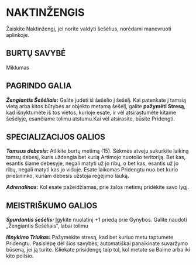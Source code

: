 # NAKTINŽENGIS

Žaiskite Naktinžengį, jei norite valdyti šešėlius, norėdami manevruoti aplinkoje.

## BURTŲ SAVYBĖ

Miklumas

## PAGRINDO GALIA


***Žengiantis Šešėliais:*** Galite judėti iš šešėlio į šešėlį. Kai patenkate į tamsią vietą arba kitos būtybės ar objekto metamą šešėlį, galite **pažymėti Stresą**, kad išnyktumėte iš tos vietos, kurioje esate, ir vėl atsirastumėte kitame šešėlyje, esančiame tolimu atstumu.Kai vėl atsirasite, būsite Pridengti.

## SPECIALIZACIJOS GALIOS

***Tamsus debesis:*** Atlikite burtų metimą (15). Sėkmės atveju sukurkite laikiną tamsų debesį, kuris uždengia bet kurią Artimojo nuotolio teritoriją. Bet kas, esantis šiame debesyje, negali matyti už jo ribų, o bet kas, esantis už jo ribų, negali matyti kas jo viduje. Esate laikomas Pridengtu nuo bet kurio priešininko, kuriam debesis užstoja regėjimo lauką.

***Adrenalinas:*** Kol esate pažeidžiamas, prie žalos metimų pridėkite savo lygį.

## MEISTRIŠKUMO GALIOS

***Spurdantis šešėlis:*** Įgykite nuolatinį +1 priedą prie Gynybos. Galite naudoti „Žengiantis Šešėliais“, labai tolimu 

***Išnykimo Triukas:*** Pažymėkite stresą, kad bet kuriuo metu taptumėte Pridengtu. Pasislėpę dėl šios savybės, automatiškai panaikinate suvaržymo būseną, jei ją turite. Išliekate prisidengę taip tol, kol metate su Baime arba iki kito poilsio.
